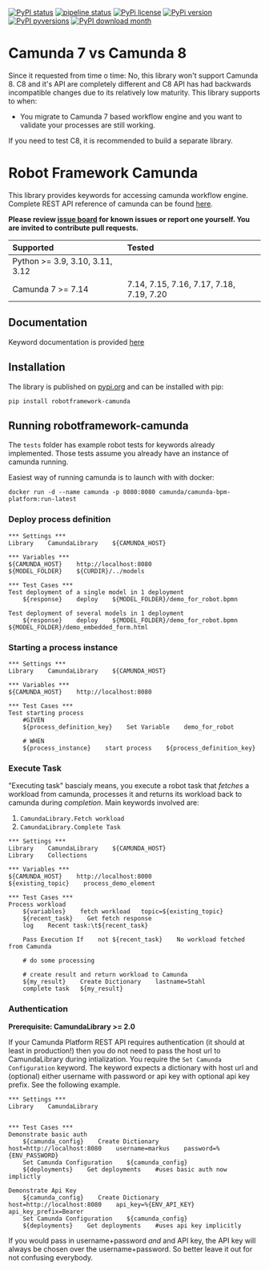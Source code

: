 [![PyPI status](https://img.shields.io/pypi/status/robotframework-camunda.svg)](https://pypi.python.org/pypi/robotframework-camunda/) [![pipeline status](https://gitlab.com/robotframework-camunda-demos/robotframework-camunda-mirror/badges/master/pipeline.svg)](https://gitlab.com/robotframework-camunda-demos/robotframework-camunda-mirror/-/commits/master) [![PyPi license](https://badgen.net/pypi/license/robotframework-camunda/)](https://pypi.com/project/robotframework-camunda/) [![PyPi version](https://badgen.net/pypi/v/robotframework-camunda/)](https://pypi.org/project/robotframework-camunda) [![PyPI pyversions](https://img.shields.io/pypi/pyversions/robotframework-camunda.svg)](https://pypi.python.org/pypi/robotframework-camunda/) [![PyPI download month](https://img.shields.io/pypi/dm/robotframework-camunda.svg)](https://pypi.python.org/pypi/robotframework-camunda/) 

# Camunda 7 vs Camunda 8
Since it requested from time o time: No, this library won't support Camunda 8. C8 and it's API are completely different and C8 API has had backwards incompatible changes due to its relatively low maturity. This library supports to when:
- You migrate to Camunda 7 based workflow engine and you want to validate your processes are still working.

If you need to test C8, it is recommended to build a separate library.

# Robot Framework Camunda

This library provides keywords for accessing camunda workflow engine. Complete REST API reference of camunda 
can be found [here](https://docs.camunda.org/manual/7.14/reference/rest/).

**Please review [issue board](https://github.com/MarketSquare/robotframework-camunda/issues) for 
known issues or report one yourself. You are invited to contribute pull requests.**

| Supported | Tested |
| :----- | :----- |
| Python >= 3.9, 3.10, 3.11, 3.12 |
| Camunda 7 >= 7.14 | 7.14, 7.15, 7.16, 7.17, 7.18, 7.19, 7.20 |

## Documentation

Keyword documentation is provided [here](https://robotframework-camunda-demos.gitlab.io/robotframework-camunda-mirror/latest/keywords/camundalibrary)

## Installation

The library is published on [pypi.org](https://pypi.org/project/robotframework-camunda/) and can be installed with pip:

```shell
pip install robotframework-camunda
```

## Running robotframework-camunda
The `tests` folder has example robot tests for keywords already implemented. Those tests assume you already have an 
instance of camunda running.

Easiest way of running camunda is to launch with with docker:
```shell
docker run -d --name camunda -p 8080:8080 camunda/camunda-bpm-platform:run-latest
```

### Deploy process definition

```robot
*** Settings ***
Library    CamundaLibrary    ${CAMUNDA_HOST}

*** Variables ***
${CAMUNDA_HOST}    http://localhost:8080
${MODEL_FOLDER}    ${CURDIR}/../models

*** Test Cases ***
Test deployment of a single model in 1 deployment
    ${response}    deploy    ${MODEL_FOLDER}/demo_for_robot.bpmn

Test deployment of several models in 1 deployment
    ${response}    deploy    ${MODEL_FOLDER}/demo_for_robot.bpmn    ${MODEL_FOLDER}/demo_embedded_form.html
```

### Starting a process instance

```robot
*** Settings ***
Library    CamundaLibrary    ${CAMUNDA_HOST}

*** Variables ***
${CAMUNDA_HOST}    http://localhost:8080

*** Test Cases ***
Test starting process
    #GIVEN
    ${process_definition_key}    Set Variable    demo_for_robot

    # WHEN
    ${process_instance}    start process    ${process_definition_key}
```

### Execute Task
"Executing task" bascialy means, you execute a robot task that *fetches* a workload from camunda, processes it and 
returns its workload back to camunda during *completion*. Main keywords involved are:
1. `CamundaLibrary.Fetch workload`
1. `CamundaLibrary.Complete Task`

```robot
*** Settings ***
Library    CamundaLibrary    ${CAMUNDA_HOST}
Library    Collections

*** Variables ***
${CAMUNDA_HOST}    http://localhost:8000
${existing_topic}    process_demo_element

*** Test Cases ***
Process workload
    ${variables}    fetch workload   topic=${existing_topic}
    ${recent_task}    Get fetch response
    log    Recent task:\t${recent_task}

    Pass Execution If    not ${recent_task}    No workload fetched from Camunda
 
    # do some processing
    
    # create result and return workload to Camunda
    ${my_result}    Create Dictionary    lastname=Stahl
    complete task   ${my_result}
```

### Authentication

**Prerequisite: CamundaLibrary >= 2.0**

If your Camunda Platform REST API requires authentication (it should at least in production!) then you do not need to pass the host url to CamundaLibrary during intialization. You require the `Set Camunda Configuration` keyword. The keyword expects a dictionary with host url and (optional) either username with password or api key with optional api key prefix. See the following example.

```robot
*** Settings ***
Library    CamundaLibrary


*** Test Cases ***
Demonstrate basic auth
    ${camunda_config}    Create Dictionary    host=http://localhost:8080    username=markus    password=%{ENV_PASSWORD}
    Set Camunda Configuration    ${camunda_config}
    ${deployments}    Get deployments    #uses basic auth now implictly

Demonstrate Api Key
    ${camunda_config}    Create Dictionary    host=http://localhost:8080    api_key=%{ENV_API_KEY}   api_key_prefix=Bearer
    Set Camunda Configuration    ${camunda_config}
    ${deployments}    Get deployments    #uses api key implicitly
```
If you would pass in username+password *and* and API key, the API key will always be chosen over the username+password. So better leave it out for not confusing everybody.
